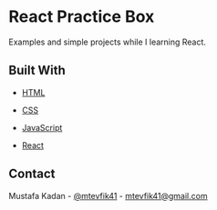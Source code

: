 <!-- ABOUT THE PROJECT -->

# React Practice Box

Examples and simple projects while I learning React.

## Built With

- [HTML](https://en.wikipedia.org/wiki/HTML)

- [CSS](https://en.wikipedia.org/wiki/CSS)

- [JavaScript](https://www.javascript.com/)

- [React](https://reactjs.org/)

## Contact

Mustafa Kadan - [@mtevfik41](https://twitter.com/mtevfik41) - mtevfik41@gmail.com
